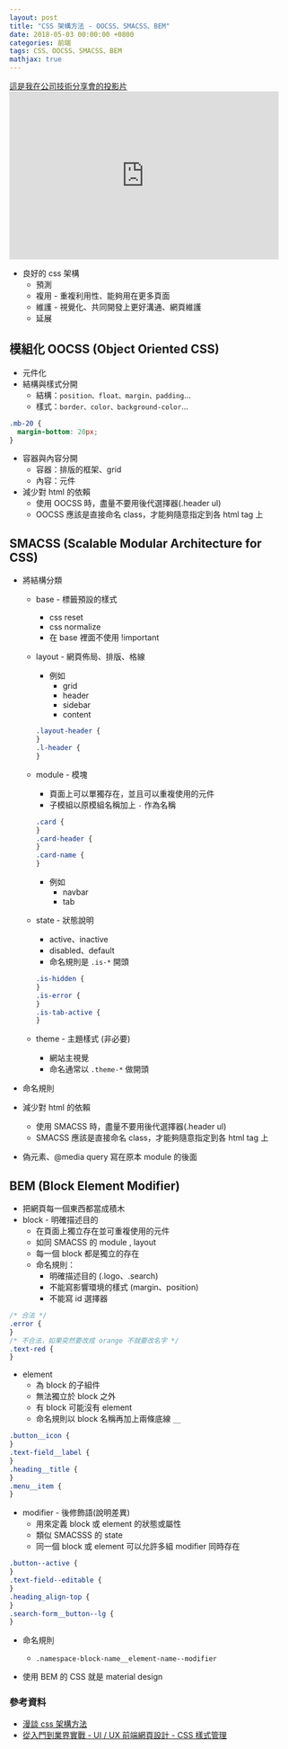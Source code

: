 ```yaml
---
layout: post
title: "CSS 架構方法 - OOCSS、SMACSS、BEM"
date: 2018-05-03 00:00:00 +0800
categories: 前端
tags: CSS、OOCSS、SMACSS、BEM
mathjax: true
---
```


<a class="slide-link" href="https://docs.google.com/presentation/d/e/2PACX-1vSjYhNDbi_2P-WdA6uyP0fTMSo1Lfq_GujyWShPJ2Qmj5_HQU2TzIp_5edUfr-svjux8ZsNw4rEdfmF/pub?start=false&loop=false&delayms=3000" target="_blank">
    這是我在公司技術分享會的投影片
</a>

<div class="slide">
    <iframe src="https://docs.google.com/presentation/d/e/2PACX-1vSjYhNDbi_2P-WdA6uyP0fTMSo1Lfq_GujyWShPJ2Qmj5_HQU2TzIp_5edUfr-svjux8ZsNw4rEdfmF/embed?start=false&loop=false&delayms=3000" frameborder="0" width="480" height="299" allowfullscreen="true" mozallowfullscreen="true" webkitallowfullscreen="true"></iframe>
</div>

- 良好的 css 架構
  - 預測
  - 複用 - 重複利用性、能夠用在更多頁面
  - 維護 - 視覺化、共同開發上更好溝通、網頁維護
  - 延展

## 模組化 OOCSS (Object Oriented CSS)

- 元件化
- 結構與樣式分開
  - 結構：`position、float、margin、padding`...
  - 樣式：`border、color、background-color`...

```css
.mb-20 {
  margin-bottom: 20px;
}
```

- 容器與內容分開
  - 容器：排版的框架、grid
  - 內容：元件
- 減少對 html 的依賴
  - 使用 OOCSS 時，盡量不要用後代選擇器(.header ul)
  - OOCSS 應該是直接命名 class，才能夠隨意指定到各 html tag 上

## SMACSS (Scalable Modular Architecture for CSS)

- 將結構分類

  - base - 標籤預設的樣式
    - css reset
    - css normalize
    - 在 base 裡面不使用 !important
  - layout - 網頁佈局、排版、格線

    - 例如
      - grid
      - header
      - sidebar
      - content

    ```css
    .layout-header {
    }
    .l-header {
    }
    ```

  - module - 模塊
    - 頁面上可以單獨存在，並且可以重複使用的元件
    - 子模組以原模組名稱加上 `-` 作為名稱
    ```css
    .card {
    }
    .card-header {
    }
    .card-name {
    }
    ```
    - 例如
      - navbar
      - tab
  - state - 狀態說明

    - active、inactive
    - disabled、default
    - 命名規則是 `.is-*` 開頭

    ```css
    .is-hidden {
    }
    .is-error {
    }
    .is-tab-active {
    }
    ```

  - theme - 主題樣式 (非必要)
    - 網站主視覺
    - 命名通常以 `.theme-*` 做開頭

- 命名規則
- 減少對 html 的依賴
  - 使用 SMACSS 時，盡量不要用後代選擇器(.header ul)
  - SMACSS 應該是直接命名 class，才能夠隨意指定到各 html tag 上
- 偽元素、@media query 寫在原本 module 的後面

## BEM (Block Element Modifier)

- 把網頁每一個東西都當成積木
- block - 明確描述目的
  - 在頁面上獨立存在並可重複使用的元件
  - 如同 SMACSS 的 module , layout
  - 每一個 block 都是獨立的存在
  - 命名規則：
    - 明確描述目的 (.logo、.search)
    - 不能寫影響環境的樣式 (margin、position)
    - 不能寫 id 選擇器

```css
/* 合法 */
.error {
}
/* 不合法，如果突然要改成 orange 不就要改名字 */
.text-red {
}
```

- element
  - 為 block 的子組件
  - 無法獨立於 block 之外
  - 有 block 可能沒有 element
  - 命名規則以 block 名稱再加上兩條底線 `__`

```css
.button__icon {
}
.text-field__label {
}
.heading__title {
}
.menu__item {
}
```

- modifier - 後修飾語(說明差異)
  - 用來定義 block 或 element 的狀態或屬性
  - 類似 SMACSSS 的 state
  - 同一個 block 或 element 可以允許多組 modifier 同時存在

```css
.button--active {
}
.text-field--editable {
}
.heading_align-top {
}
.search-form__button--lg {
}
```

- 命名規則

  - `.namespace-block-name__element-name--modifier`

- 使用 BEM 的 CSS 就是 material design

### 參考資料

- [漫談 css 架構方法](https://www.slideshare.net/kurotanshi/css-oocss-smacss-bem)
- [從入門到業界實戰 - UI / UX 前端網頁設計 - CSS 樣式管理](https://hahow.in/courses/58d5c70c27ea7d070060160e/discussions?curriculum=5a1e1752a2c4b000589dd850)
